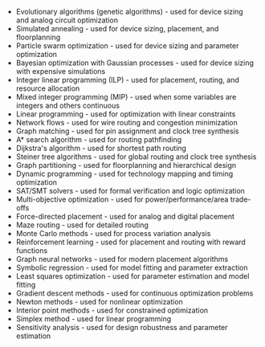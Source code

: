 - Evolutionary algorithms (genetic algorithms) - used for device sizing and analog circuit optimization
- Simulated annealing - used for device sizing, placement, and floorplanning
- Particle swarm optimization - used for device sizing and parameter optimization
- Bayesian optimization with Gaussian processes - used for device sizing with expensive simulations
- Integer linear programming (ILP) - used for placement, routing, and resource allocation
- Mixed integer programming (MIP) - used when some variables are integers and others continuous
- Linear programming - used for optimization with linear constraints
- Network flows - used for wire routing and congestion minimization
- Graph matching - used for pin assignment and clock tree synthesis
- A* search algorithm - used for routing pathfinding
- Dijkstra's algorithm - used for shortest path routing
- Steiner tree algorithms - used for global routing and clock tree synthesis
- Graph partitioning - used for floorplanning and hierarchical design
- Dynamic programming - used for technology mapping and timing optimization
- SAT/SMT solvers - used for formal verification and logic optimization
- Multi-objective optimization - used for power/performance/area trade-offs
- Force-directed placement - used for analog and digital placement
- Maze routing - used for detailed routing
- Monte Carlo methods - used for process variation analysis
- Reinforcement learning - used for placement and routing with reward functions
- Graph neural networks - used for modern placement algorithms
- Symbolic regression - used for model fitting and parameter extraction
- Least squares optimization - used for parameter estimation and model fitting
- Gradient descent methods - used for continuous optimization problems
- Newton methods - used for nonlinear optimization
- Interior point methods - used for constrained optimization
- Simplex method - used for linear programming
- Sensitivity analysis - used for design robustness and parameter estimation